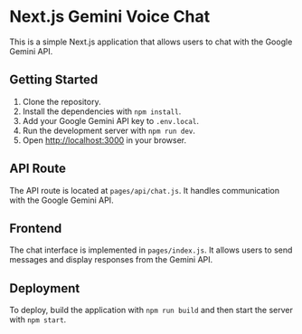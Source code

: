 # Next.js Gemini Voice Chat

This is a simple Next.js application that allows users to chat with the Google Gemini API.

## Getting Started

1. Clone the repository.
2. Install the dependencies with `npm install`.
3. Add your Google Gemini API key to `.env.local`.
4. Run the development server with `npm run dev`.
5. Open [http://localhost:3000](http://localhost:3000) in your browser.

## API Route

The API route is located at `pages/api/chat.js`. It handles communication with the Google Gemini API.

## Frontend

The chat interface is implemented in `pages/index.js`. It allows users to send messages and display responses from the Gemini API.

## Deployment

To deploy, build the application with `npm run build` and then start the server with `npm start`.
